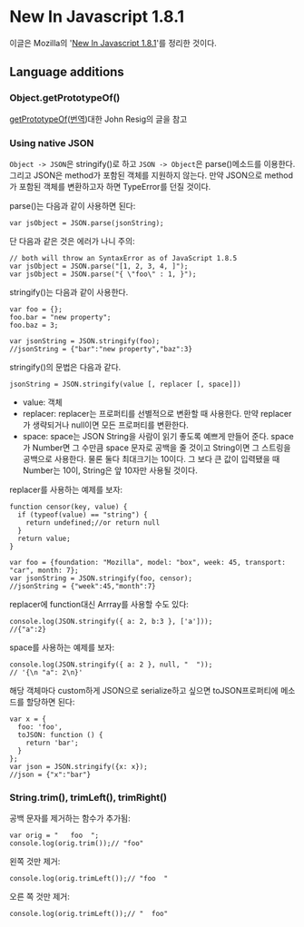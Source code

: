 # New In Javascript 1.8.1

이글은 Mozilla의 '[New In Javascript 1.8.1][]'를 정리한 것이다.

[New In Javascript 1.8.1]: https://developer.mozilla.org/En/JavaScript/New_in_JavaScript/1.8.1

## Language additions

### Object.getPrototypeOf()

[getPrototypeOf][]([번역][])대한 John Resig의 글을 참고

[getPrototypeOf]: http://ejohn.org/blog/objectgetprototypeof
[번역]: /articles/2011/1317693360.html

### Using native JSON

`Object -> JSON`은 stringify()로 하고 `JSON -> Object`은 parse()메소드를 이용한다. 그리고 JSON은 method가 포함된 객체를 지원하지 않는다. 만약 JSON으로 method가 포함된 객체를 변환하고자 하면 TypeError를 던질 것이다.

parse()는 다음과 같이 사용하면 된다:

    var jsObject = JSON.parse(jsonString);

단 다음과 같은 것은 에러가 나니 주의:

    // both will throw an SyntaxError as of JavaScript 1.8.5
    var jsObject = JSON.parse("[1, 2, 3, 4, ]");
    var jsObject = JSON.parse("{ \"foo\" : 1, }");

stringify()는 다음과 같이 사용한다.

    var foo = {};
    foo.bar = "new property";
    foo.baz = 3;

    var jsonString = JSON.stringify(foo);
    //jsonString = {"bar":"new property","baz":3}

stringify()의 문법은 다음과 같다.

    jsonString = JSON.stringify(value [, replacer [, space]])

 * value: 객체
 * replacer: replacer는 프로퍼티를 선별적으로 변환할 때 사용한다. 만약 replacer가 생략되거나 null이면 모든 프로퍼티를 변환한다.
 * space: space는 JSON String을 사람이 읽기 좋도록 예쁘게 만들어 준다. space가 Number면 그 수만큼 space 문자로 공백을 줄 것이고 String이면 그 스트링을 공백으로 사용한다. 물론 둘다 최대크기는 10이다. 그 보다 큰 값이 입력됐을 때 Number는 10이, String은 앞 10자만 사용될 것이다.

replacer를 사용하는 예제를 보자:

    function censor(key, value) {
      if (typeof(value) == "string") {
        return undefined;//or return null
      }
      return value;
    }

    var foo = {foundation: "Mozilla", model: "box", week: 45, transport: "car", month: 7};
    var jsonString = JSON.stringify(foo, censor);
    //jsonString = {"week":45,"month":7}

replacer에 function대신 Arrray를 사용할 수도 있다:

    console.log(JSON.stringify({ a: 2, b:3 }, ['a']));
    //{"a":2}

space를 사용하는 예제를 보자:

    console.log(JSON.stringify({ a: 2 }, null, "  "));
    // '{\n "a": 2\n}'

해당 객체마다 custom하게 JSON으로 serialize하고 싶으면 toJSON프로퍼티에 메소드를 할당하면 된다:

    var x = {
      foo: 'foo',
      toJSON: function () {
        return 'bar';
      }
    };
    var json = JSON.stringify({x: x});
    //json = {"x":"bar"}

### String.trim(), trimLeft(), trimRight()

공백 문자를 제거하는 함수가 추가됨:

    var orig = "   foo  ";
    console.log(orig.trim());// "foo"

왼쪽 것만 제거:

    console.log(orig.trimLeft());// "foo  "

오른 쪽 것만 제거:

    console.log(orig.trimLeft());// "  foo"
